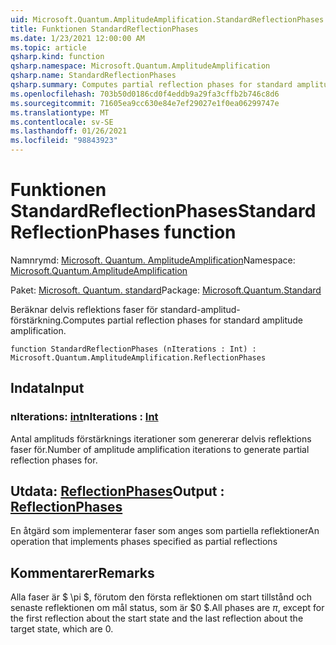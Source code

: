 ```yaml
---
uid: Microsoft.Quantum.AmplitudeAmplification.StandardReflectionPhases
title: Funktionen StandardReflectionPhases
ms.date: 1/23/2021 12:00:00 AM
ms.topic: article
qsharp.kind: function
qsharp.namespace: Microsoft.Quantum.AmplitudeAmplification
qsharp.name: StandardReflectionPhases
qsharp.summary: Computes partial reflection phases for standard amplitude amplification.
ms.openlocfilehash: 703b50d0186cd0f4eddb9a29fa3cffb2b746c8d6
ms.sourcegitcommit: 71605ea9cc630e84e7ef29027e1f0ea06299747e
ms.translationtype: MT
ms.contentlocale: sv-SE
ms.lasthandoff: 01/26/2021
ms.locfileid: "98843923"
---
```

# <a name="standardreflectionphases-function"></a><span data-ttu-id="eb4b3-102">Funktionen StandardReflectionPhases</span><span class="sxs-lookup"><span data-stu-id="eb4b3-102">StandardReflectionPhases function</span></span>

<span data-ttu-id="eb4b3-103">Namnrymd: [Microsoft. Quantum. AmplitudeAmplification](xref:Microsoft.Quantum.AmplitudeAmplification)</span><span class="sxs-lookup"><span data-stu-id="eb4b3-103">Namespace: [Microsoft.Quantum.AmplitudeAmplification](xref:Microsoft.Quantum.AmplitudeAmplification)</span></span>

<span data-ttu-id="eb4b3-104">Paket: [Microsoft. Quantum. standard](https://nuget.org/packages/Microsoft.Quantum.Standard)</span><span class="sxs-lookup"><span data-stu-id="eb4b3-104">Package: [Microsoft.Quantum.Standard](https://nuget.org/packages/Microsoft.Quantum.Standard)</span></span>


<span data-ttu-id="eb4b3-105">Beräknar delvis reflektions faser för standard-amplitud-förstärkning.</span><span class="sxs-lookup"><span data-stu-id="eb4b3-105">Computes partial reflection phases for standard amplitude amplification.</span></span>

```qsharp
function StandardReflectionPhases (nIterations : Int) : Microsoft.Quantum.AmplitudeAmplification.ReflectionPhases
```


## <a name="input"></a><span data-ttu-id="eb4b3-106">Indata</span><span class="sxs-lookup"><span data-stu-id="eb4b3-106">Input</span></span>

### <a name="niterations--int"></a><span data-ttu-id="eb4b3-107">nIterations: [int](xref:microsoft.quantum.lang-ref.int)</span><span class="sxs-lookup"><span data-stu-id="eb4b3-107">nIterations : [Int](xref:microsoft.quantum.lang-ref.int)</span></span>

<span data-ttu-id="eb4b3-108">Antal amplituds förstärknings iterationer som genererar delvis reflektions faser för.</span><span class="sxs-lookup"><span data-stu-id="eb4b3-108">Number of amplitude amplification iterations to generate partial reflection phases for.</span></span>



## <a name="output--reflectionphases"></a><span data-ttu-id="eb4b3-109">Utdata: [ReflectionPhases](xref:Microsoft.Quantum.AmplitudeAmplification.ReflectionPhases)</span><span class="sxs-lookup"><span data-stu-id="eb4b3-109">Output : [ReflectionPhases](xref:Microsoft.Quantum.AmplitudeAmplification.ReflectionPhases)</span></span>

<span data-ttu-id="eb4b3-110">En åtgärd som implementerar faser som anges som partiella reflektioner</span><span class="sxs-lookup"><span data-stu-id="eb4b3-110">An operation that implements phases specified as partial reflections</span></span>

## <a name="remarks"></a><span data-ttu-id="eb4b3-111">Kommentarer</span><span class="sxs-lookup"><span data-stu-id="eb4b3-111">Remarks</span></span>

<span data-ttu-id="eb4b3-112">Alla faser är $ \pi $, förutom den första reflektionen om start tillstånd och senaste reflektionen om mål status, som är $0 $.</span><span class="sxs-lookup"><span data-stu-id="eb4b3-112">All phases are $\pi$, except for the first reflection about the start state and the last reflection about the target state, which are $0$.</span></span>